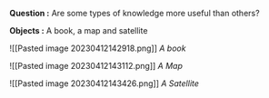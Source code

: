 
**Question :** Are some types of knowledge more useful than others?

**Objects :**  A book, a map and satellite

![[Pasted image 20230412142918.png]]
*A book*

![[Pasted image 20230412143112.png]]
*A Map*

![[Pasted image 20230412143426.png]]
*A Satellite*